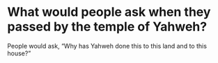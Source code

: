 # What would people ask when they passed by the temple of Yahweh?

People would ask, “Why has Yahweh done this to this land and to this house?”
